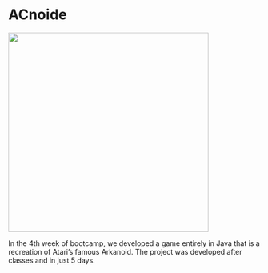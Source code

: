 # ACnoide

<img src="http://dev.lisa-cc.pt/resources/acnoide.png" width="400">

In the 4th week of bootcamp, we developed a game entirely in Java that is a recreation of Atari’s famous Arkanoid. The project was developed after classes and in just 5 days.
